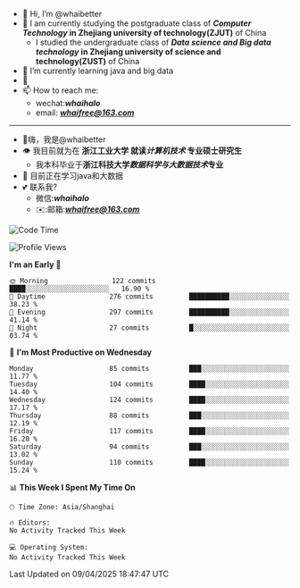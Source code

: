 - 👋 Hi, I’m @whaibetter
- 👀 I am currently studying the postgraduate class of ***Computer Technology* in Zhejiang university of technology(ZJUT)** of China
  -  I studied the undergraduate class of ***Data science and Big data technology* in Zhejiang university of science and technology(ZUST)** of China
- 🌱 I’m currently learning java and big data
- 💞️ 
- 📫 How to reach me: 
  - wechat:***whaihalo***
  - email: ***whaifree@163.com***
 ------------------------
- 👋嗨，我是@whaibetter
- 👁 我目前就为在 **浙江工业大学 就读*计算机技术* 专业硕士研究生**
  - 我本科毕业于**浙江科技大学*数据科学与大数据技术*专业**
- 🌴 目前正在学习java和大数据
- 💕 联系我?
  - 微信:***whaihalo***
  - ✉️:邮箱:***whaifree@163.com***

<!--START_SECTION:waka-->
![Code Time](http://img.shields.io/badge/Code%20Time-668%20hrs%204%20mins-blue)

![Profile Views](http://img.shields.io/badge/Profile%20Views-0-blue)

**I'm an Early 🐤** 

```text
🌞 Morning                122 commits         ████░░░░░░░░░░░░░░░░░░░░░   16.90 % 
🌆 Daytime                276 commits         ██████████░░░░░░░░░░░░░░░   38.23 % 
🌃 Evening                297 commits         ██████████░░░░░░░░░░░░░░░   41.14 % 
🌙 Night                  27 commits          █░░░░░░░░░░░░░░░░░░░░░░░░   03.74 % 
```
📅 **I'm Most Productive on Wednesday** 

```text
Monday                   85 commits          ███░░░░░░░░░░░░░░░░░░░░░░   11.77 % 
Tuesday                  104 commits         ████░░░░░░░░░░░░░░░░░░░░░   14.40 % 
Wednesday                124 commits         ████░░░░░░░░░░░░░░░░░░░░░   17.17 % 
Thursday                 88 commits          ███░░░░░░░░░░░░░░░░░░░░░░   12.19 % 
Friday                   117 commits         ████░░░░░░░░░░░░░░░░░░░░░   16.20 % 
Saturday                 94 commits          ███░░░░░░░░░░░░░░░░░░░░░░   13.02 % 
Sunday                   110 commits         ████░░░░░░░░░░░░░░░░░░░░░   15.24 % 
```


📊 **This Week I Spent My Time On** 

```text
🕑︎ Time Zone: Asia/Shanghai

🔥 Editors: 
No Activity Tracked This Week

💻 Operating System: 
No Activity Tracked This Week
```


 Last Updated on 09/04/2025 18:47:47 UTC
<!--END_SECTION:waka-->
